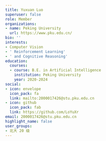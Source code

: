 ```yaml
---
title: Yuxuan Luo
superuser: false
role: Member
organizations:
- name: Peking University
  url: https://www.pku.edu.cn/
bio: ''
interests:
- Computer Vision
- ' Reinforcement Learning'
- ' and Cognitive Reasoning'
education:
  courses:
  - course: B.E. in Artificial Intelligence
    institution: Peking University
    year: 2020-2024
social:
- icon: envelope
  icon_pack: fa
  link: mailto:2000017426@stu.pku.edu.cn
- icon: github
  icon_pack: fab
  link: https://github.com/LoYuXr
email: 2000017426@stu.pku.edu.cn
highlight_name: false
user_groups:
- 北大 20 级
---
```

